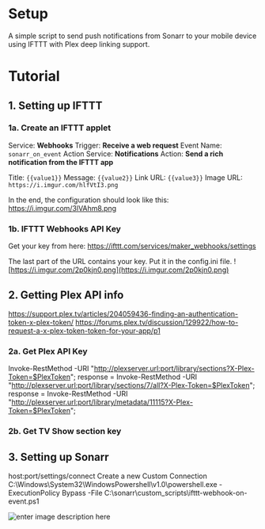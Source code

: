 
# Setup
A simple script to send push notifications from Sonarr to your mobile device using IFTTT with Plex deep linking support.

# Tutorial

## 1. Setting up IFTTT
### 1a. Create an IFTTT applet
Service: **Webhooks**
Trigger: **Receive a web request**
Event Name: `sonarr_on_event`
Action Service: **Notifications**
Action: **Send a rich notification from the IFTTT app**

Title: `{{value1}}`
Message: `{{value2}}`
Link URL: `{{value3}}`
Image URL: `https://i.imgur.com/hlfVtI3.png`

In the end, the configuration should look like this: https://i.imgur.com/3lVAhm8.png

### 1b.  IFTTT Webhooks API Key
Get your key from here:
https://ifttt.com/services/maker_webhooks/settings

The last part of the URL contains your key. Put it in the config.ini file.
![https://i.imgur.com/2p0kjn0.png](https://i.imgur.com/2p0kjn0.png)

## 2. Getting Plex API info

https://support.plex.tv/articles/204059436-finding-an-authentication-token-x-plex-token/
https://forums.plex.tv/discussion/129922/how-to-request-a-x-plex-token-token-for-your-app/p1



### 2a. Get Plex API Key
Invoke-RestMethod -URI "http://plexserver.url:port/library/sections?X-Plex-Token=$PlexToken";
response = Invoke-RestMethod -URI "http://plexserver.url:port/library/sections/7/all?X-Plex-Token=$PlexToken";
response = Invoke-RestMethod -URI "http://plexserver.url:port/library/metadata/11115?X-Plex-Token=$PlexToken";

### 2b. Get TV Show section key


## 3. Setting up Sonarr
host:port/settings/connect
Create a new Custom Connection
C:\Windows\System32\WindowsPowershell\v1.0\powershell.exe
-ExecutionPolicy Bypass -File C:\sonarr\custom_scripts\ifttt-webhook-on-event.ps1

![enter image description here](https://i.imgur.com/3iyZuFm.png)


<!--stackedit_data:
eyJoaXN0b3J5IjpbLTgwODUyNzM0MCwyMjE4NjQ1NjMsLTE3ND
cwODA5NDEsLTM2NTM3ODQ3NCwtMTg1OTg3ODc3OSwtMTEzNjk1
ODA4MV19
-->